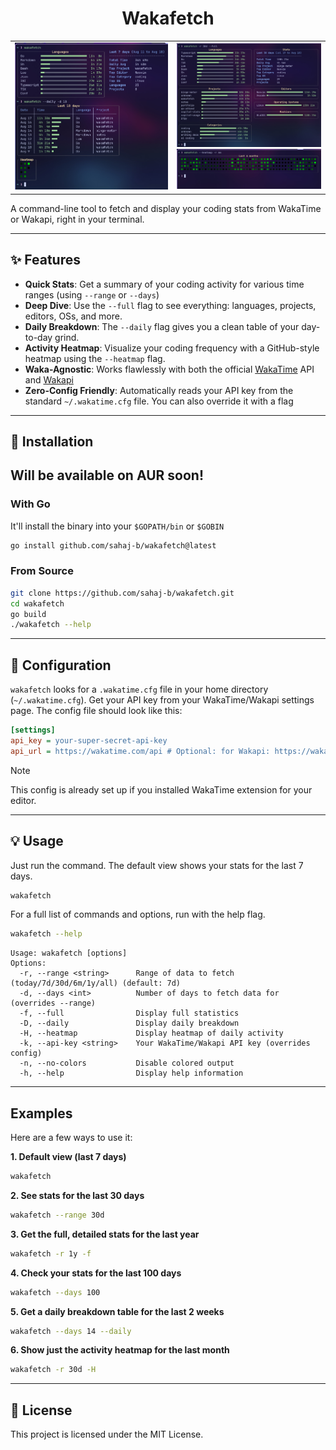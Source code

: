 <div align="center">
  <h1>Wakafetch</h1>
  <table>
    <tr>
      <td><img src="assets/base.jpg" alt="Screenshot 1" width="850">
        </td>
      <td>
        <img src="assets/full.jpg" alt="Screenshot 3" width="400">
        <img src="assets/heatmap.jpg" alt="Screenshot 2" width="400">
    </td>
    </tr>
  </table>
</div>

A command-line tool to fetch and display your coding stats from WakaTime or Wakapi, right in your terminal.

-----

## ✨ Features
- **Quick Stats**: Get a summary of your coding activity for various time ranges (using `--range` or `--days`)
- **Deep Dive**: Use the `--full` flag to see everything: languages, projects, editors, OSs, and more.
- **Daily Breakdown**: The `--daily` flag gives you a clean table of your day-to-day grind.
- **Activity Heatmap**: Visualize your coding frequency with a GitHub-style heatmap using the `--heatmap` flag.
- **Waka-Agnostic**: Works flawlessly with both the official [WakaTime](https://wakatime.com) API and [Wakapi](https://github.com/muety/wakapi)
- **Zero-Config Friendly**: Automatically reads your API key from the standard `~/.wakatime.cfg` file. You can also override it with a flag

-----

## 🚀 Installation

## Will be available on AUR soon!

### With Go

It'll install the binary into your `$GOPATH/bin` or `$GOBIN`
```bash
go install github.com/sahaj-b/wakafetch@latest
```

### From Source

```bash
git clone https://github.com/sahaj-b/wakafetch.git
cd wakafetch
go build
./wakafetch --help
```

-----

## 🔧 Configuration

`wakafetch` looks for a `.wakatime.cfg` file in your home directory (`~/.wakatime.cfg`). Get your API key from your WakaTime/Wakapi settings page.
The config file should look like this:

```ini
[settings]
api_key = your-super-secret-api-key
api_url = https://wakatime.com/api # Optional: for Wakapi: https://wakapi.dev/api, or your self hosted instance URL
```

> [!NOTE]
> This config is already set up if you installed WakaTime extension for your editor.
-----

## 💡 Usage

Just run the command. The default view shows your stats for the last 7 days.
```bash
wakafetch
```

For a full list of commands and options, run with the help flag.
```bash
wakafetch --help
```
```
Usage: wakafetch [options]
Options:
  -r, --range <string>      Range of data to fetch (today/7d/30d/6m/1y/all) (default: 7d)
  -d, --days <int>          Number of days to fetch data for (overrides --range)
  -f, --full                Display full statistics
  -D, --daily               Display daily breakdown
  -H, --heatmap             Display heatmap of daily activity
  -k, --api-key <string>    Your WakaTime/Wakapi API key (overrides config)
  -n, --no-colors           Disable colored output
  -h, --help                Display help information
```

-----

## Examples

Here are a few ways to use it:

**1. Default view (last 7 days)**
```bash
wakafetch
```

**2. See stats for the last 30 days**
```bash
wakafetch --range 30d
```

**3. Get the full, detailed stats for the last year**
```bash
wakafetch -r 1y -f
```

**4. Check your stats for the last 100 days**
```bash
wakafetch --days 100
```

**5. Get a daily breakdown table for the last 2 weeks**
```bash
wakafetch --days 14 --daily
```

**6. Show just the activity heatmap for the last month**
```bash
wakafetch -r 30d -H
```
-----

## 📜 License
This project is licensed under the MIT License.
